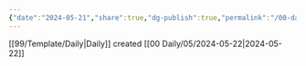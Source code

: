 ```yaml
---
{"date":"2024-05-21","share":true,"dg-publish":true,"permalink":"/00-daily/05/2024-05-21/","dgPassFrontmatter":true,"noteIcon":"","created":"2025-01-21T01:20:15.994+10:00","updated":"2025-01-21T15:25:24.568+10:00"}
---
```


[[99/Template/Daily\|Daily]] created
[[00 Daily/05/2024-05-22\|2024-05-22]]
